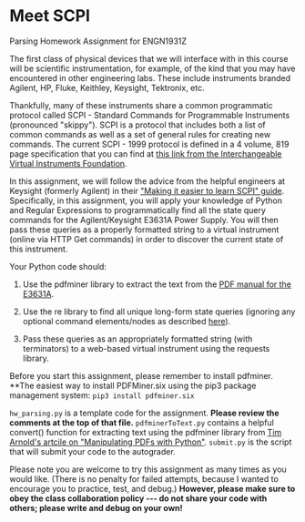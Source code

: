 # Meet SCPI
Parsing Homework Assignment for ENGN1931Z

The first class of physical devices that we will interface with in this course will be scientific instrumentation, for example, of the kind that you may have encountered in other engineering labs. These include instruments branded Agilent, HP, Fluke, Keithley, Keysight, Tektronix, etc.

Thankfully, many of these instruments share a common programmatic protocol called SCPI - Standard Commands for Programmable Instruments (pronounced "skippy"). SCPI is a protocol that includes both a list of common commands as well as a set of general rules for creating new commands. The current SCPI - 1999 protocol is defined in a 4 volume, 819 page specification that you can find at [this link from the Interchangeable Virtual Instruments Foundation](http://www.ivifoundation.org/docs/scpi-99.pdf).

In this assignment, we will follow the advice from the helpful engineers at Keysight (formerly Agilent) in their ["Making it easier to learn SCPI" guide](www.keysight.com/find/learnscpi). Specifically, in this assignment, you will apply your knowledge of Python and Regular Expressions to programmatically find all the state query commands for the Agilent/Keysight E3631A Power Supply. You will then pass these queries as a properly formatted string to a virtual instrument (online via HTTP Get commands) in order to discover the current state of this instrument.

Your Python code should:

1. Use the pdfminer library to extract the text from the [PDF manual for the E3631A](http://literature.cdn.keysight.com/litweb/pdf/E3631-90002.pdf).

2. Use the re library to find all unique long-form state queries (ignoring any optional command elements/nodes as described [here](http://www.keysight.com/upload/cmc_upload/All/FollowtheSCPILearningProcessandUsingtheTool.pdf?&cc=US&lc=eng)).

3. Pass these queries as an appropriately formatted string (with terminators) to a web-based virtual instrument using the requests library.

Before you start this assignment, please remember to install pdfminer. **The easiest way to install PDFMiner.six using the pip3 package management system: `pip3 install pdfminer.six`

`hw_parsing.py` is a template code for the assignment. **Please review the comments at the top of that file.**
`pdfminerToText.py` contains a helpful convert() function for extracting text using the pdfminer library from [Tim Arnold's artcile on "Manipulating PDFs with Python"](https://www.binpress.com/tutorial/manipulating-pdfs-with-python/167). 
`submit.py` is the script that will submit your code to the autograder.

Please note you are welcome to try this assignment as many times as you would like. (There is no penalty for failed attempts, because I wanted to encourage you to practice, test, and debug.) **However, please make sure to obey the class collaboration policy --- do not share your code with others; please write and debug on your own!**
